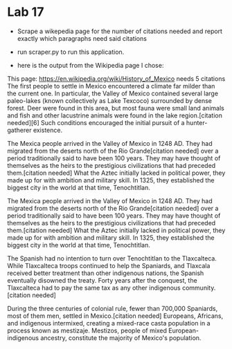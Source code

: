 # Lab 17

- Scrape a wikepedia page for the number of citations needed and report exactly which paragraphs need said citations

- run scraper.py to run this application.

- here is the output from the Wikipedia page I chose:

This page: https://en.wikipedia.org/wiki/History_of_Mexico needs 5 citations
The first people to settle in Mexico encountered a climate far milder than the current one. In particular, the Valley of Mexico contained several large paleo-lakes (known collectively as Lake Texcoco) surrounded by dense forest. Deer were found in this area, but most fauna were small land animals and fish and other lacustrine animals were found in the lake region.[citation needed][6] Such conditions encouraged the initial pursuit of a hunter-gatherer existence.

The Mexica people arrived in the Valley of Mexico in 1248 AD. They had migrated from the deserts north of the Rio Grande[citation needed] over a period traditionally said to have been 100 years. They may have thought of themselves as the heirs to the prestigious civilizations that had preceded them.[citation needed] What the Aztec initially lacked in political power, they made up for with ambition and military skill. In 1325, they established the biggest city in the world at that time, Tenochtitlan.

The Mexica people arrived in the Valley of Mexico in 1248 AD. They had migrated from the deserts north of the Rio Grande[citation needed] over a period traditionally said to have been 100 years. They may have thought of themselves as the heirs to the prestigious civilizations that had preceded them.[citation needed] What the Aztec initially lacked in political power, they made up for with ambition and military skill. In 1325, they established the biggest city in the world at that time, Tenochtitlan.

The Spanish had no intention to turn over Tenochtitlan to the Tlaxcalteca. While Tlaxcalteca troops continued to help the Spaniards, and Tlaxcala received better treatment than other indigenous nations, the Spanish eventually disowned the treaty. Forty years after the conquest, the Tlaxcalteca had to pay the same tax as any other indigenous community.[citation needed]

During the three centuries of colonial rule, fewer than 700,000 Spaniards, most of them men, settled in Mexico.[citation needed] Europeans, Africans, and indigenous intermixed, creating a mixed-race casta population in a process known as mestizaje. Mestizos, people of mixed European-indigenous ancestry, constitute the majority of Mexico's population.